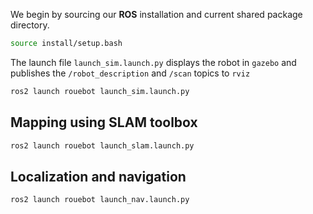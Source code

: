 We begin by sourcing our **ROS** installation and current shared package directory.
```bash
source install/setup.bash
```
The launch file `launch_sim.launch.py` displays the robot in `gazebo` and publishes the `/robot_description` and `/scan` topics to `rviz`
```bash
ros2 launch rouebot launch_sim.launch.py
```
## Mapping using SLAM toolbox
```bash
ros2 launch rouebot launch_slam.launch.py
```
## Localization and navigation
```bash
ros2 launch rouebot launch_nav.launch.py
```

